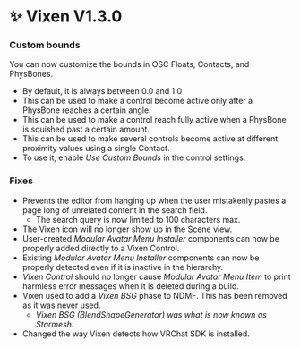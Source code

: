 ﻿---
date: 2024-08-19T10:20
unlisted: true
---

# ✨ Vixen V1.3.0

### Custom bounds

You can now customize the bounds in OSC Floats, Contacts, and PhysBones.
- By default, it is always between 0.0 and 1.0
- This can be used to make a control become active only after a PhysBone reaches a certain angle.
- This can be used to make a control reach fully active when a PhysBone is squished past a certain amount.
- This can be used to make several controls become active at different proximity values using a single Contact.
- To use it, enable *Use Custom Bounds* in the control settings.

### Fixes

- Prevents the editor from hanging up when the user mistakenly pastes a page long of unrelated content in the search field.
  - The search query is now limited to 100 characters max.
- The Vixen icon will no longer show up in the Scene view.
- User-created *Modular Avatar Menu Installer* components can now be properly added directly to a Vixen Control.
- Existing *Modular Avatar Menu Installer* components can now be properly detected even if it is inactive in the hierarchy.
- *Vixen Control* should no longer cause *Modular Avatar Menu Item* to print harmless error messages when it is deleted during a build.
- Vixen used to add a *Vixen BSG* phase to NDMF. This has been removed as it was never used.
  - *Vixen BSG (BlendShapeGenerator) was what is now known as Starmesh.*
- Changed the way Vixen detects how VRChat SDK is installed.